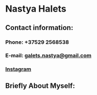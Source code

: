 # **Nastya Halets**
## **Contact information:**
### **Phone:** +37529 2568538 
### **E-mail:** galets.nastya@gmail.com
### [Instagram](https://www.instagram.com/nastya__galets/?next=%2F)
## **Briefly About Myself:**

